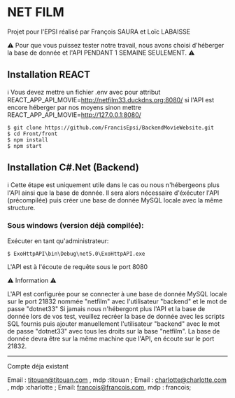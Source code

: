# NET FILM
Projet pour l'EPSI réalisé par François SAURA et Loïc LABAISSE

⚠️ Pour que vous puissez tester notre travail, nous avons choisi d'héberger la base de donnée et l'API PENDANT 1 SEMAINE SEULEMENT. ⚠️

## Installation REACT

ℹ️ Vous devez mettre un fichier .env avec pour attribut REACT_APP_API_MOVIE=http://netfilm33.duckdns.org:8080/ si l'API est encore héberger par nos moyens sinon mettre REACT_APP_API_MOVIE=http://127.0.0.1:8080/
```
$ git clone https://github.com/FrancisEpsi/BackendMovieWebsite.git
$ cd Front/front
$ npm install
$ npm start
```


## Installation C#.Net (Backend)

ℹ️ Cette étape est uniquement utile dans le cas ou nous n'hébergeons plus l'API ainsi que la base de donnée.
Il sera alors nécessaire d'éxécuter l'API (précompilée) puis créer une base de donnée MySQL locale avec la même structure.

### Sous windows (version déjà compilée):

Exécuter en tant qu'administrateur:
```
$ ExoHttpAPI\bin\Debug\net5.0\ExoHttpAPI.exe
```

L'API est à l'écoute de requête sous le port 8080

⚠️ Information ⚠️

L'API est configurée pour se connecter à une base de donnée MySQL locale sur le port 21832 nommée "netfilm" avec l'utilisateur "backend" et le mot de passe "dotnet33"
Si jamais nous n'hébergont plus l'API et la base de donnée lors de vos test, veuillez recréer la base de donnée avec les scripts SQL fournis puis ajouter manuellement l'utilisateur "backend" avec le mot de passe "dotnet33" avec tous les droits sur la base "netfilm".
La base de donnée devra être sur la même machine que l'API, en écoute sur le port 21832.

***
Compte déja existant 

Email : titouan@titouan.com , mdp :titouan ;
Email : charlotte@charlotte.com , mdp :charlotte ;
Email: francois@francois.com, mdp : francois;

